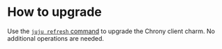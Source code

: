 # How to upgrade

Use the [`juju refresh` command](https://documentation.ubuntu.com/juju/latest/reference/juju-cli/list-of-juju-cli-commands/refresh/)
to upgrade the Chrony client charm. No additional operations are needed.

